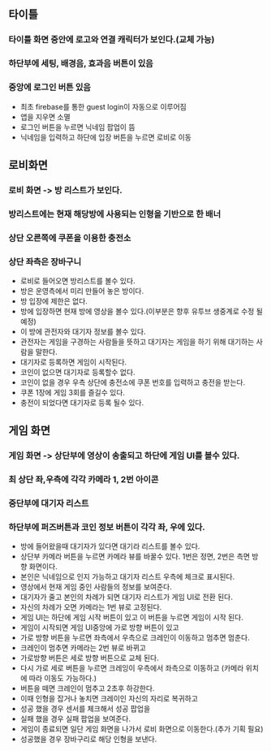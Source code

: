 ## 타이틀 
### 타이틀 화면 중안에 로고와 연결 캐릭터가 보인다.(교체 가능)
### 하단부에 세팅, 배경음, 효과음 버튼이 있음
### 중앙에 로그인 버튼 있음 
- 최초 firebase를 통한  guest login이 자동으로 이루어짐 
- 앱을 지우면 소멸
- 로그인 버튼을 누르면 닉네임 팝업이 뜸
- 닉네임을 입력하고 하단에 입장 버튼을 누르면 로비로 이동 

## 로비화면
### 로비 화면 -> 방 리스트가 보인다.
### 방리스트에는 현재 해당방에 사용되는 인형을 기반으로 한 배너
### 상단 오른쪽에 쿠폰을 이용한 충전소
### 상단 좌측은 장바구니 
- 로비로 들어오면 방리스트를 볼수 있다. 
- 방은 운영측에서 미리 만들어 놓은 방이다. 
- 방 입장에 제한은 없다. 
- 방에 입장하면 현재 방에 영상을 볼수 있다.(이부분은 향후 유투브 생중계로 수정 될 예정) 
- 이 방에 관전자와 대기자 정보를 볼수 있다. 
- 관전자는 게임을 구경하는 사람들을 뜻하고 대기자는 게임을 하기 위해 대기하는 사람을 말한다. 
- 대기자로 등록하면 게임이 시작된다.
- 코인이 없으면 대기자로 등록할수 없다. 
- 코인이 없을 경우 우측 상단에 충전소에 쿠폰 번호를 입력하고 충전을 받는다. 
- 쿠폰 1장에 게임 3회를 즐길수 있다. 
- 충전이 되었다면 대기자로 등록 될수 있다. 

## 게임 화면 
### 게임 화면 -> 상단부에 영상이 송출되고 하단에 게임 UI를 볼수 있다. 
### 최 상단 좌,우측에 각각 카메라 1, 2번 아이콘
### 중단부에 대기자 리스트 
### 하단부에 퍼즈버튼과 코인 정보 버튼이 각각 좌, 우에 있다. 
- 방에 들어왔을때 대기자가 있다면 대기라 리스트를 볼수 있다. 
- 상단부 카메라 버튼을 누르면 카메라 뷰를 바꿀수 있다. 1번은 정면, 2번은 측면 방향 화면이다.
- 본인은 닉네임으로 인지 가능하고 대기자 리스트 우측에 체크로 표시된다.
- 영상에서 현재 게임 중인 사람들의 정보를 보여준다.
- 대기자가 줄고 본인의 차례가 되면 대기자 리스트가 게임 UI로 전환 된다.
- 자신의 차례가 오면 카메라는 1번 뷰로 고정된다.
- 게임 UI는 하단에 게임 시작 버튼이 있고 이 버튼을 누르면 게임이 시작 된다.
- 게임이 시작되면 게임 UI중앙에 가로 방향 버튼이 있고 
- 가로 방향 버튼을 누르면 좌측에서 우측으로 크레인이 이동하고 멈추면 멈춘다.
- 크레인이 멈추면 카메라는 2번 뷰로 바뀌고 
- 가로방향 버튼은 세로 방향 버튼으로 교체 된다.
- 다시 가로 세로 버튼을 누르면 크레잉이 우측에서 좌측으로 이동하고 (카메라 위치에 따라 이동도 가능하다.)
- 버튼을 떼면 크레인이 멈추고 2초후 하강한다.
- 이때 인형을 잡거나 놓치면 크레이인 자신의 자리로 복귀하고 
- 성공 했을 경우 센서를 체크해서 성공 팝업을 
- 실패 했을 경우 실패 팝업을 보여준다. 
- 게임이 종료되면 일단 게임 화면을 나가서 로비 화면으로 이동한다.(추가 기획 필요)
- 성공했을 경우 장바구리로 해당 인형을 보낸다. 











